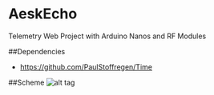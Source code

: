 # AeskEcho
Telemetry Web Project with Arduino Nanos and RF Modules

##Dependencies
- https://github.com/PaulStoffregen/Time

##Scheme
![alt tag](http://i.imgur.com/ztktVfF.png)
